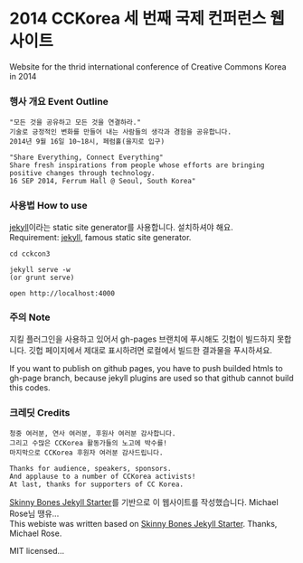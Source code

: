 # 2014 CCKorea 세 번째 국제 컨퍼런스 웹사이트
Website for the thrid international conference of Creative Commons Korea in 2014


### 행사 개요 Event Outline

```
"모든 것을 공유하고 모든 것을 연결하라."
기술로 긍정적인 변화를 만들어 내는 사람들의 생각과 경험을 공유합니다.
2014년 9월 16일 10~18시, 페럼홀(을지로 입구)

"Share Everything, Connect Everything"
Share fresh inspirations from people whose efforts are bringing positive changes through technology.
16 SEP 2014, Ferrum Hall @ Seoul, South Korea"
```

### 사용법 How to use
[jekyll](https://github.com/jekyll/jekyll)이라는 static site generator를 사용합니다. 설치하셔야 해요.    
Requirement: [jekyll](https://github.com/jekyll/jekyll), famous static site generator.

```
cd cckcon3

jekyll serve -w
(or grunt serve)

open http://localhost:4000
```


### 주의 Note

지킬 플러그인을 사용하고 있어서 gh-pages 브랜치에 푸시해도 깃헙이 빌드하지 못합니다. 깃헙 페이지에서 제대로 표시하려면 로컬에서 빌드한 결과물을 푸시하셔요.

If you want to publish on github pages, you have to push builded htmls to gh-page branch, because jekyll plugins are used so that github cannot build this codes. 



### 크레딧 Credits
```
청중 여러분, 연사 여러분, 후원사 여러분 감사합니다.   
그리고 수많은 CCKorea 활동가들의 노고에 박수를!   
마지막으로 CCKorea 후원자 여러분 감사드립니다.   

Thanks for audience, speakers, sponsors.   
And applause to a number of CCKorea activists!    
At last, thanks for supporters of CC Korea.   
```

[Skinny Bones Jekyll Starter](https://github.com/mmistakes/skinny-bones-jekyll)를 기반으로 이 웹사이트를 작성했습니다. Michael Rose님 땡유...   
This webiste was written based on [Skinny Bones Jekyll Starter](https://github.com/mmistakes/skinny-bones-jekyll). Thanks, Michael Rose.   

MIT licensed...
